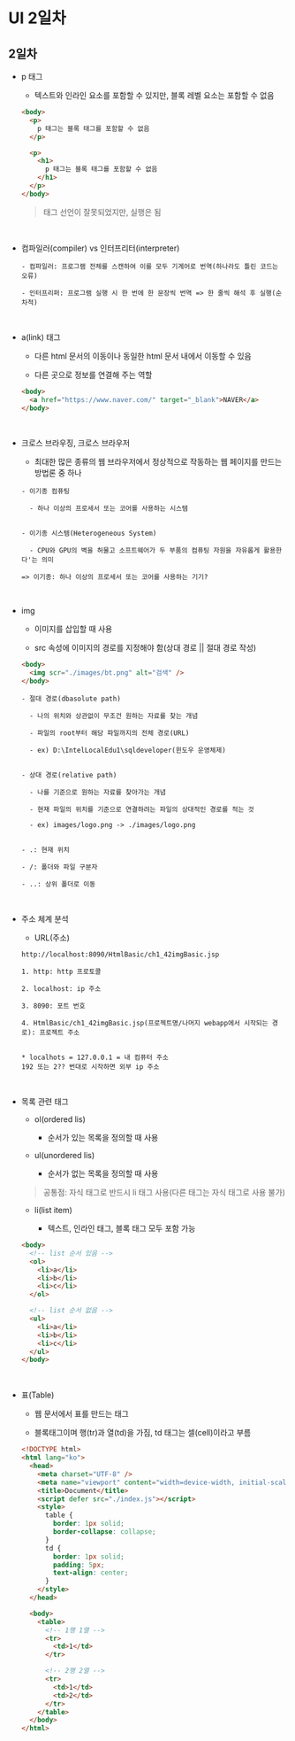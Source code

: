 # UI 2일차

## 2일차

- p 태그

  - 텍스트와 인라인 요소를 포함할 수 있지만, 블록 레벨 요소는 포함할 수 없음

  ```html
  <body>
    <p>
      p 태그는 블록 태그를 포함할 수 없음
    </p>

    <p>
      <h1>
        p 태그는 블록 태그를 포함할 수 없음
      </h1>
    </p>
  </body>
  ```

  > 태그 선언이 잘못되었지만, 실행은 됨

<br />

- 컴파일러(compiler) vs 인터프리터(interpreter)

  ```
  - 컴파일러: 프로그램 전체를 스캔하여 이를 모두 기계어로 번역(하나라도 틀린 코드는 오류)

  - 인터프리퍼: 프로그램 실행 시 한 번에 한 문장씩 번역 => 한 줄씩 해석 후 실행(순차적)
  ```

<br />

- a(link) 태그

  - 다른 html 문서의 이동이나 동일한 html 문서 내에서 이동할 수 있음

  - 다른 곳으로 정보를 연결해 주는 역할

  ```html
  <body>
    <a href="https://www.naver.com/" target="_blank">NAVER</a>
  </body>
  ```

<br />

- 크로스 브라우징, 크로스 브라우저

  - 최대한 많은 종류의 웹 브라우저에서 정상적으로 작동하는 웹 페이지를 만드는 방법론 중 하나

  ```
  - 이기종 컴퓨팅

    - 하나 이상의 프로세서 또는 코어를 사용하는 시스템


  - 이기종 시스템(Heterogeneous System)

    - CPU와 GPU의 벽을 허물고 소프트웨어가 두 부품의 컴퓨팅 자원을 자유롭게 활용한다'는 의미

  => 이기종: 하나 이상의 프로세서 또는 코어를 사용하는 기기?
  ```

<br />

- img

  - 이미지를 삽입할 때 사용

  - src 속성에 이미지의 경로를 지정해야 함(상대 경로 || 절대 경로 작성)

  ```html
  <body>
    <img scr="./images/bt.png" alt="검색" />
  </body>
  ```

  ```
  - 절대 경로(dbasolute path)

    - 나의 위치와 상관없이 무조건 원하는 자료를 찾는 개념

    - 파일의 root부터 해당 파일까지의 전체 경로(URL)

    - ex) D:\IntelLocalEdu1\sqldeveloper(윈도우 운영체제)


  - 상대 경로(relative path)

    - 나를 기준으로 원하는 자료를 찾아가는 개념

    - 현재 파일의 위치를 기준으로 연결하려는 파일의 상대적인 경로를 적는 것

    - ex) images/logo.png -> ./images/logo.png


  - .: 현재 위치

  - /: 폴더와 파일 구분자

  - ..: 상위 폴더로 이동
  ```

<br />

- 주소 체계 분석

  - URL(주소)

  ```
  http://localhost:8090/HtmlBasic/ch1_42imgBasic.jsp

  1. http: http 프로토콜

  2. localhost: ip 주소

  3. 8090: 포트 번호

  4. HtmlBasic/ch1_42imgBasic.jsp(프로젝트명/나머지 webapp에서 시작되는 경로): 프로젝트 주소


  * localhots = 127.0.0.1 = 내 컴퓨터 주소
  192 또는 2?? 번대로 시작하면 외부 ip 주소
  ```

<br />

- 목록 관련 태그

  - ol(ordered lis)

    - 순서가 있는 목록을 정의할 때 사용

  - ul(unordered lis)

    - 순서가 없는 목록을 정의할 때 사용

  > 공통점: 자식 태그로 반드시 li 태그 사용(다른 태그는 자식 태그로 사용 불가)

  - li(list item)

    - 텍스트, 인라인 태그, 블록 태그 모두 포함 가능

  ```html
  <body>
    <!-- list 순서 있음 -->
    <ol>
      <li>a</li>
      <li>b</li>
      <li>c</li>
    </ol>

    <!-- list 순서 없음 -->
    <ul>
      <li>a</li>
      <li>b</li>
      <li>c</li>
    </ul>
  </body>
  ```

<br />

- 표(Table)

  - 웹 문서에서 표를 만드는 태그

  - 블록태그이며 행(tr)과 열(td)을 가짐, td 태그는 셀(cell)이라고 부름

  ```html
  <!DOCTYPE html>
  <html lang="ko">
    <head>
      <meta charset="UTF-8" />
      <meta name="viewport" content="width=device-width, initial-scale=1.0" />
      <title>Document</title>
      <script defer src="./index.js"></script>
      <style>
        table {
          border: 1px solid;
          border-collapse: collapse;
        }
        td {
          border: 1px solid;
          padding: 5px;
          text-align: center;
        }
      </style>
    </head>

    <body>
      <table>
        <!-- 1행 1열 -->
        <tr>
          <td>1</td>
        </tr>

        <!-- 2행 2열 -->
        <tr>
          <td>1</td>
          <td>2</td>
        </tr>
      </table>
    </body>
  </html>
  ```
